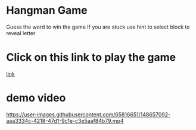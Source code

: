 # Hangman Game

Guess the word to win the game
If you are stuck use hint to select block to reveal letter


# Click on this link to play the game
[link](https://hangmangame-cash.vercel.app/)

# demo video

https://user-images.githubusercontent.com/65816651/148657092-aaa3334c-4218-47d1-9c1e-c3e5aaf84b79.mp4


